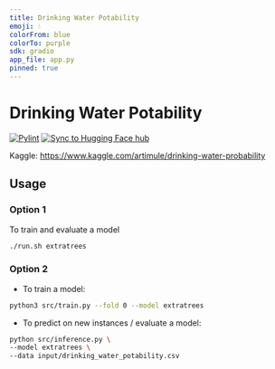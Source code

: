 ```yaml
---
title: Drinking Water Potability
emoji: 💧
colorFrom: blue
colorTo: purple
sdk: gradio
app_file: app.py
pinned: true
---
```

# Drinking Water Potability
[![Pylint](https://github.com/NouamaneTazi/drinking_water_potability/actions/workflows/pylint.yml/badge.svg)](https://github.com/NouamaneTazi/drinking_water_potability/actions/workflows/pylint.yml)
[![Sync to Hugging Face hub](https://github.com/NouamaneTazi/drinking_water_potability/actions/workflows/huggingfacehub.yml/badge.svg)](https://github.com/NouamaneTazi/drinking_water_potability/actions/workflows/huggingfacehub.yml)

Kaggle: https://www.kaggle.com/artimule/drinking-water-probability

## Usage
### Option 1
To train and evaluate a model
```bash
./run.sh extratrees
```

### Option 2

* To train a model:
```bash
python3 src/train.py --fold 0 --model extratrees
```
* To predict on new instances / evaluate a model:
```bash
python src/inference.py \
--model extratrees \
--data input/drinking_water_potability.csv
```